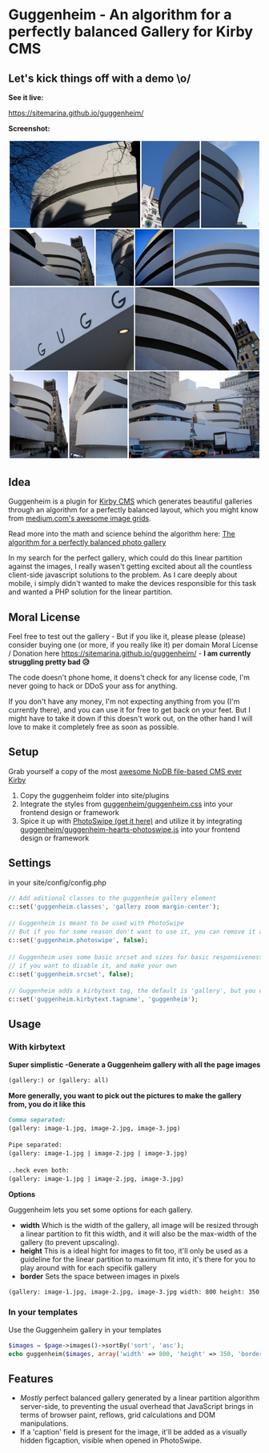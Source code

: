 # Guggenheim - An algorithm for a perfectly balanced Gallery for Kirby CMS

## Let's kick things off with a demo \o/
**See it live:**

https://sitemarina.github.io/guggenheim/

**Screenshot:**

[![Screenshot of Guggenheim](https://raw.githubusercontent.com/SiteMarina/guggenheim/master/guggenheim/screenshot.jpg)](https://sitemarina.github.io/guggenheim/)

## Idea
Guggenheim is a plugin for [Kirby CMS](http://getkirby.com) which generates beautiful galleries through an algorithm for a perfectly balanced layout, which you might know from [medium.com's awesome image grids](https://medium.com/the-story/introducing-image-grids-c592e5bc16d8).

Read more into the math and science behind the algorithm here: [The algorithm for a perfectly balanced photo gallery](https://www.crispymtn.com/stories/the-algorithm-for-a-perfectly-balanced-photo-gallery)

In my search for the perfect gallery, which could do this linear partition against the images,
I really wasen't getting excited about all the countless client-side javascript solutions to the problem.
As I care deeply about mobile, i simply didn't wanted to make the devices responsible for this task and wanted a PHP solution for the linear partition.

## Moral License
Feel free to test out the gallery - But if you like it, please please (please) consider buying one (or more, if you really like it) per domain Moral License / Donation here https://sitemarina.github.io/guggenheim/ - **I am currently struggling pretty bad 😥**

The code doesn't phone home, it doens't check for any license code, I'm never going to hack or DDoS your ass for anything.

If you don't have any money, I'm not expecting anything from you (I'm currently there), and you can use it for free to get back on your feet.
But I might have to take it down if this doesn't work out, on the other hand I will love to make it completely free as soon as possible.

## Setup
Grab yourself a copy of the most [awesome NoDB file-based CMS ever Kirby](http://getkirby.com)

1. Copy the guggenheim folder into site/plugins
2. Integrate the styles from [guggenheim/guggenheim.css](https://raw.githubusercontent.com/SiteMarina/guggenheim/master/guggenheim/guggenheim.css) into your frontend design or framework
3. Spice it up with [PhotoSwipe (get it here)](https://github.com/dimsemenov/PhotoSwipe) and utilize it by integrating [guggenheim/guggenheim-hearts-photoswipe.js](https://raw.githubusercontent.com/SiteMarina/guggenheim/master/guggenheim/guggenheim-hearts-photoswipe.js) into your frontend design or framework

## Settings
in your site/config/config.php

```php
// Add aditional classes to the guggenheim gallery element
c::set('guggenheim.classes', 'gallery zoom margin-center');

// Guggenheim is meant to be used with PhotoSwipe
// But if you for some reason don't want to use it, you can remove it additionals with
c::set('guggenheim.photoswipe', false);

// Guggenheim uses some basic srcset and sizes for basic responsiveness and highres support
// if you want to disable it, and make your own
c::set('guggenheim.srcset', false);

// Guggenheim adds a kirbytext tag, the default is 'gallery', but you can change it with
c::set('guggenheim.kirbytext.tagname', 'guggenheim');
```

## Usage


### With kirbytext

**Super simplistic -Generate a Guggenheim gallery with all the page images**
```markdown
(gallery:) or (gallery: all)
```

**More generally, you want to pick out the pictures to make the gallery from, you do it like this**
```markdown
Comma separated:
(gallery: image-1.jpg, image-2.jpg, image-3.jpg)

Pipe separated:
(gallery: image-1.jpg | image-2.jpg | image-3.jpg)

..heck even both:
(gallery: image-1.jpg | image-2.jpg, image-3.jpg)
```

**Options**

Guggenheim lets you set some options for each gallery.

- **width** Which is the width of the gallery, all image will be resized through a linear partition to fit this width, and it will also be the max-width of the gallery (to prevent upscaling).
- **height** This is a ideal hight for images to fit too, it'll only be used as a guideline for the linear partition to maximum fit into, it's there for you to play around with for each specifik gallery
- **border** Sets the space between images in pixels

```markdown
(gallery: image-1.jpg, image-2.jpg, image-3.jpg width: 800 height: 350 border: 10)
```

### In your templates
Use the Guggenheim gallery in your templates

```php
$images = $page->images()->sortBy('sort', 'asc');
echo guggenheim($images, array('width' => 800, 'height' => 350, 'border' => 10));
```

## Features
- _Mostly_ perfect balanced gallery generated by a linear partition algorithm server-side, to preventing the usual overhead that JavaScript brings in terms of browser paint, reflows, grid calculations and DOM manipulations.
- If a 'caption' field is present for the image, it'll be added as a visually hidden figcaption, visible when opened in PhotoSwipe.
